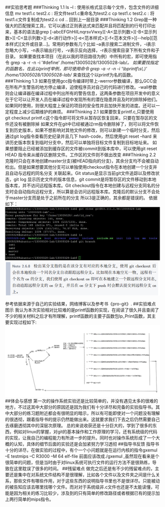 ##实验思考题
###Thinking 1.1
ls –l : 使用长格式显示每个文件，包含文件的详细信息
mv test1.c test2.c : 将文件test1.c重命名为test2.c
cp test1.c test2.c : 将test1.c文件复制成为test2.c
cd .. 回到上一层目录
###Thinking 1.2
Grep是一种强大的匹配搜索工具，它可以通过正则表达式来匹配并且将匹配到的行号打印出来，基本的语法是grep [-abcEFGhHilLnqrsvVwxy][-A<显示列数>][-B<显示列数>][-C<显示列数>][-d<进行动作>][-e<范本样式>][-f<范本文件>][--help][范本样式][文件或目录...]。常用的参数有几个比如 –a表示搜索二进制文件，-i表示忽略大小写，-n表示输出行号，-v表示反向选择，-r表示搜索目录下所有文件和子目录。
如果要查找本项目（在此以我的项目路径为例）中所有的宏，即可使用指令 grep -a -r -n -i '#define' /home/13005028/13005028-lab/*。
如果要找指定的函数名，在此以printf举例，即可使用命令 grep -a -r -n -i '\bprintf\s*(.*)' /home/13005028/13005028-lab/* 来查找这个以printf为名的函数。
###Thinking 1.3
如果在使用gcc指令编译时带上-werror参数编译，那么GCC会在所有产生警告的地方停止编译，迫使程序员对自己的代码进行修改。-wall参数则会让编译器在编译过程中列出所有的警告信息，这两条参数在项目开发中的意义在于它可以让开发人员在编译过程中发现所有的潜在隐患并且及时的排除掉他们。如果同时使用，则很大程度上保证的项目的安全性并且加快开发的进度。还可以一定程度上减少后期维护的麻烦。
###Thinking 2.1
如果要恢复printf.c,只要使用 git checkout printf.c这个指令即可将文件从暂存区恢复回来，只要在暂存区的文件还没有被删除掉
如果文件在git中已经被通过rm指令删除掉了，则可以将文件恢复到历史版本，如果不想影响对其他文件的修改，则可以新建一个临时分支，然后通过git log指令查看历史纪录并且几下 hash-code，然后使用git reset –hard <hash-code>来讲历史版本恢复到临时分支中，然后可以单独将目标文件复制到目标地址来。
如果想要阻止已经被添加到缓存区的文件被commit到版本库中，可以使用git reset HEAD <file>指令来从缓存区删除文件。工作区的文件则不做出改变
###Thinking 2.2
克隆时只会在本地创建master分支(被HEAD指向的分支)，其余分支均不会被自动检出。但是如果想要其他分支可以单独使用checkout指令在本地创建一个分支并且自动与远程的同名分支 关联起来。Git status是显示当前git文件追踪以及修改状态，git log 显示历史文件的版本信息，git commit是将暂存区的文件移动到本地版本库，并不访问远程版本库。Git checkout指令在本地创建与远程分支同名的分支时会自动指向远程分支，所以算是会访问远程版本库。克隆后的默认分支不会处于master分支而是处于之前所在的分支
所以3是正确的，其余都是错误的。
依据如下：
![first](https://github.com/MurryK/BUAA_MIPS_OS_DOC/blob/master/4.jpg?raw=true)
![second](https://github.com/MurryK/BUAA_MIPS_OS_DOC/blob/master/4.png?raw=true)
 
参考依据来源于自己的实验结果，网络博客以及参考书《pro-git》.
##实验难点图示
我认为本次实验相对比较难的是printf函数的实现，在阅读了很久并且查阅了不少的相关材料之后才有所理解，printf函数的主要子函数包lp_Print函数，其主要实现过程如下:
![forth](https://github.com/MurryK/BUAA_MIPS_OS_DOC/blob/master/print.png?raw=true)
##体会与感想
第一次的操作系统实验还是比较简单的，并没有遇见太多的很难的地方，不过这其中大部分的原因还是因为我们有十分详尽和完备的实验指导书。其中大部分的练习题附近都会有很明显的暗示，所以有可能即使对一个问题没有理解的很透彻，跟着指导书的提示仍然能做出来。这就要求我们下去之后仍然需要自己去琢磨透彻其中的深层次原理。
总的来说收获还是十分巨大的，学到了很多的东西，例如对linux的掌握，对git的基本操作和工作原理的学习，还有系统级的代码的实现，让我自己的编程能力有所进一步的提升。同时也对操作系统形成了一个大概的认知，具体的细节后面的实验还是会加紧努力学习透彻
##指导书反馈
指导书十分的详尽，在做实验的过程中，有个一个小问题就是在运行内核的指令gxemul –E testmips –C R3000 –M 64 elf-file 前面应该改成./gxemul ,虽然现在看来是个很简单的问题，但是当时由于对linux系统可执行文件的运行方法不是很熟练，导致在这里耽误了很多的时间。
##残留难点
做完之后还是有不少的残留难点的，主要还是集中在对系统文件结构不是很理解，比如各个文件以及文件夹之间是什么关系，那些文件有哪些作用，对于这些东西的说明指导书里也不是很详尽。只能被动的被告知应该去哪里找哪个文件。而对对于系统级非.c文件也还是不太能读懂，可能是因为相关的练习比较少，涉及到的只有简单的修改路径或者根据已有的提示加上两行简单的mips指令。
